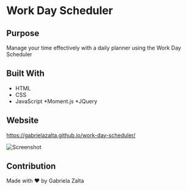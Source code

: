 # Work Day Scheduler 

## Purpose
Manage your time effectively with a daily planner using the Work Day Scheduler

## Built With
* HTML
* CSS
* JavaScript
*Moment.js
*JQuery

## Website
https://gabrielazalta.github.io/work-day-scheduler/

![Screenshot](/images/screenshot.JPG)

## Contribution
Made with ❤️ by Gabriela Zalta
